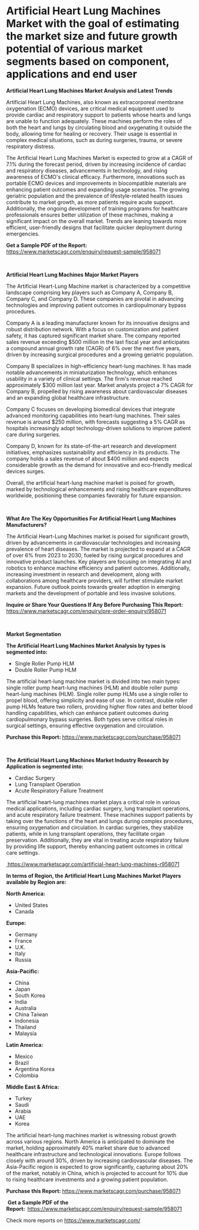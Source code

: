 <p><h1>Artificial Heart Lung Machines Market with the goal of estimating the market size and future growth potential of various market segments based on component, applications and end user</h1></p><p><strong>Artificial Heart Lung Machines Market Analysis and Latest Trends</strong></p>
<p><p>Artificial Heart Lung Machines, also known as extracorporeal membrane oxygenation (ECMO) devices, are critical medical equipment used to provide cardiac and respiratory support to patients whose hearts and lungs are unable to function adequately. These machines perform the roles of both the heart and lungs by circulating blood and oxygenating it outside the body, allowing time for healing or recovery. Their usage is essential in complex medical situations, such as during surgeries, trauma, or severe respiratory distress.</p><p>The Artificial Heart Lung Machines Market is expected to grow at a CAGR of 7.1% during the forecast period, driven by increasing incidence of cardiac and respiratory diseases, advancements in technology, and rising awareness of ECMO's clinical efficacy. Furthermore, innovations such as portable ECMO devices and improvements in biocompatible materials are enhancing patient outcomes and expanding usage scenarios. The growing geriatric population and the prevalence of lifestyle-related health issues contribute to market growth, as more patients require acute support. Additionally, the ongoing development of training programs for healthcare professionals ensures better utilization of these machines, making a significant impact on the overall market. Trends are leaning towards more efficient, user-friendly designs that facilitate quicker deployment during emergencies.</p></p>
<p><strong>Get a Sample PDF of the Report:&nbsp;</strong> <a href="https://www.marketscagr.com/enquiry/request-sample/958071?utm_campaign=2650&utm_medium=2&utm_source=Github&utm_content=ia&utm_term=21032025&utm_id=artificial-heart-lung-machines">https://www.marketscagr.com/enquiry/request-sample/958071</a></p>
<p>&nbsp;</p>
<p><strong>Artificial Heart Lung Machines Major Market Players</strong></p>
<p><p>The Artificial Heart-Lung Machine market is characterized by a competitive landscape comprising key players such as Company A, Company B, Company C, and Company D. These companies are pivotal in advancing technologies and improving patient outcomes in cardiopulmonary bypass procedures.</p><p>Company A is a leading manufacturer known for its innovative designs and robust distribution network. With a focus on customization and patient safety, it has captured significant market share. The company reported sales revenue exceeding $500 million in the last fiscal year and anticipates a compound annual growth rate (CAGR) of 6% over the next five years, driven by increasing surgical procedures and a growing geriatric population.</p><p>Company B specializes in high-efficiency heart-lung machines. It has made notable advancements in miniaturization technology, which enhances usability in a variety of clinical settings. The firm's revenue reached approximately $300 million last year. Market analysts project a 7% CAGR for Company B, propelled by rising awareness about cardiovascular diseases and an expanding global healthcare infrastructure.</p><p>Company C focuses on developing biomedical devices that integrate advanced monitoring capabilities into heart-lung machines. Their sales revenue is around $250 million, with forecasts suggesting a 5% CAGR as hospitals increasingly adopt technology-driven solutions to improve patient care during surgeries.</p><p>Company D, known for its state-of-the-art research and development initiatives, emphasizes sustainability and efficiency in its products. The company holds a sales revenue of about $400 million and expects considerable growth as the demand for innovative and eco-friendly medical devices surges.</p><p>Overall, the artificial heart-lung machine market is poised for growth, marked by technological enhancements and rising healthcare expenditures worldwide, positioning these companies favorably for future expansion.</p></p>
<p>&nbsp;</p>
<p><strong>What Are The Key Opportunities For Artificial Heart Lung Machines Manufacturers?</strong></p>
<p><p>The Artificial Heart-Lung Machines market is poised for significant growth, driven by advancements in cardiovascular technologies and increasing prevalence of heart diseases. The market is projected to expand at a CAGR of over 6% from 2023 to 2030, fueled by rising surgical procedures and innovative product launches. Key players are focusing on integrating AI and robotics to enhance machine efficiency and patient outcomes. Additionally, increasing investment in research and development, along with collaborations among healthcare providers, will further stimulate market expansion. Future outlook points towards greater adoption in emerging markets and the development of portable and less invasive solutions.</p></p>
<p><strong>Inquire or Share Your Questions If Any Before Purchasing This Report:</strong> <a href="https://www.marketscagr.com/enquiry/pre-order-enquiry/958071?utm_campaign=2650&utm_medium=2&utm_source=Github&utm_content=ia&utm_term=21032025&utm_id=artificial-heart-lung-machines">https://www.marketscagr.com/enquiry/pre-order-enquiry/958071</a></p>
<p>&nbsp;</p>
<p><strong>Market Segmentation</strong></p>
<p><strong>The Artificial Heart Lung Machines Market Analysis by types is segmented into:</strong></p>
<p><ul><li>Single Roller Pump HLM</li><li>Double Roller Pump HLM</li></ul></p>
<p><p>The artificial heart-lung machine market is divided into two main types: single roller pump heart-lung machines (HLM) and double roller pump heart-lung machines (HLM). Single roller pump HLMs use a single roller to propel blood, offering simplicity and ease of use. In contrast, double roller pump HLMs feature two rollers, providing higher flow rates and better blood handling capabilities, which can enhance patient outcomes during cardiopulmonary bypass surgeries. Both types serve critical roles in surgical settings, ensuring effective oxygenation and circulation.</p></p>
<p><strong>Purchase this Report:&nbsp;</strong><a href="https://www.marketscagr.com/purchase/958071?utm_campaign=2650&utm_medium=2&utm_source=Github&utm_content=ia&utm_term=21032025&utm_id=artificial-heart-lung-machines">https://www.marketscagr.com/purchase/958071</a></p>
<p>&nbsp;</p>
<p><strong>The Artificial Heart Lung Machines Market Industry Research by Application is segmented into:</strong></p>
<p><ul><li>Cardiac Surgery</li><li>Lung Transplant Operation</li><li>Acute Respiratory Failure Treatment</li></ul></p>
<p><p>The artificial heart-lung machines market plays a critical role in various medical applications, including cardiac surgery, lung transplant operations, and acute respiratory failure treatment. These machines support patients by taking over the functions of the heart and lungs during complex procedures, ensuring oxygenation and circulation. In cardiac surgeries, they stabilize patients, while in lung transplant operations, they facilitate organ preservation. Additionally, they are vital in treating acute respiratory failure by providing life support, thereby enhancing patient outcomes in critical care settings.</p></p>
<p><a href="https://www.marketscagr.com/artificial-heart-lung-machines-r958071?utm_campaign=2650&utm_medium=2&utm_source=Github&utm_content=ia&utm_term=21032025&utm_id=artificial-heart-lung-machines">&nbsp;https://www.marketscagr.com/artificial-heart-lung-machines-r958071</a></p>
<p><strong>In terms of Region, the Artificial Heart Lung Machines Market Players available by Region are:</strong></p>
<p>
    <p> <strong> North America: </strong>
        <ul>
            <li>United States</li>
            <li>Canada</li>
        </ul>
        </p> 
    <p> <strong> Europe: </strong>
        <ul>
            <li>Germany</li>
            <li>France</li>
            <li>U.K.</li>
            <li>Italy</li>
            <li>Russia</li>
        </ul>
        </p> 
    <p> <strong> Asia-Pacific: </strong>
        <ul>
            <li>China</li>
            <li>Japan</li>
            <li>South Korea</li>
            <li>India</li>
            <li>Australia</li>
            <li>China Taiwan</li>
            <li>Indonesia</li>
            <li>Thailand</li>
            <li>Malaysia</li>
        </ul>
        </p> 
    <p> <strong> Latin America: </strong>
        <ul>
            <li>Mexico</li>
            <li>Brazil</li>
            <li>Argentina Korea</li>
            <li>Colombia</li>
        </ul>
        </p> 
    <p> <strong> Middle East & Africa: </strong>
        <ul>
            <li>Turkey</li>
            <li>Saudi</li>
            <li>Arabia</li>
            <li>UAE</li>
            <li>Korea</li>
        </ul>
    </p>
    </p>
<p><p>The artificial heart-lung machines market is witnessing robust growth across various regions. North America is anticipated to dominate the market, holding approximately 40% market share due to advanced healthcare infrastructure and technological innovations. Europe follows closely with around 30%, driven by increasing cardiovascular diseases. The Asia-Pacific region is expected to grow significantly, capturing about 20% of the market, notably in China, which is projected to account for 10% due to rising healthcare investments and a growing patient population.</p></p>
<p><strong>Purchase this Report: </strong><a href="https://www.marketscagr.com/purchase/958071?utm_campaign=2650&utm_medium=2&utm_source=Github&utm_content=ia&utm_term=21032025&utm_id=artificial-heart-lung-machines">https://www.marketscagr.com/purchase/958071</a></p>
<p>&nbsp;<strong>Get a Sample PDF of the Report:&nbsp;&nbsp;</strong><a href="https://www.marketscagr.com/enquiry/request-sample/958071?utm_campaign=2650&utm_medium=2&utm_source=Github&utm_content=ia&utm_term=21032025&utm_id=artificial-heart-lung-machines">https://www.marketscagr.com/enquiry/request-sample/958071</a></p>
<p><strong></strong></p>
<p>Check more reports on <a href="https://www.marketscagr.com/?utm_campaign=2650&utm_medium=2&utm_source=Github&utm_content=ia&utm_term=21032025&utm_id=artificial-heart-lung-machines">https://www.marketscagr.com/</a></p>